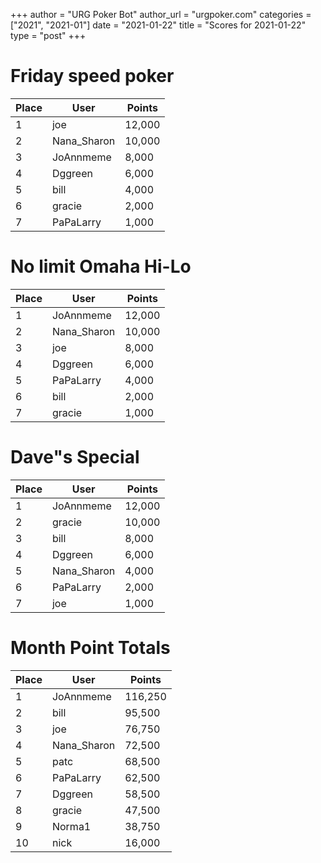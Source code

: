+++
author = "URG Poker Bot"
author_url = "urgpoker.com"
categories = ["2021", "2021-01"]
date = "2021-01-22"
title = "Scores for 2021-01-22"
type = "post"
+++
# Friday speed poker

| Place | User | Points |
|-------|------|--------|
| 1 | joe | 12,000 |
| 2 | Nana_Sharon | 10,000 |
| 3 | JoAnnmeme | 8,000 |
| 4 | Dggreen | 6,000 |
| 5 | bill | 4,000 |
| 6 | gracie | 2,000 |
| 7 | PaPaLarry | 1,000 |

# No limit Omaha Hi-Lo

| Place | User | Points |
|-------|------|--------|
| 1 | JoAnnmeme | 12,000 |
| 2 | Nana_Sharon | 10,000 |
| 3 | joe | 8,000 |
| 4 | Dggreen | 6,000 |
| 5 | PaPaLarry | 4,000 |
| 6 | bill | 2,000 |
| 7 | gracie | 1,000 |

# Dave"s Special

| Place | User | Points |
|-------|------|--------|
| 1 | JoAnnmeme | 12,000 |
| 2 | gracie | 10,000 |
| 3 | bill | 8,000 |
| 4 | Dggreen | 6,000 |
| 5 | Nana_Sharon | 4,000 |
| 6 | PaPaLarry | 2,000 |
| 7 | joe | 1,000 |

# Month Point Totals

| Place | User | Points |
|-------|------|--------|
| 1 | JoAnnmeme | 116,250 |
| 2 | bill | 95,500 |
| 3 | joe | 76,750 |
| 4 | Nana_Sharon | 72,500 |
| 5 | patc | 68,500 |
| 6 | PaPaLarry | 62,500 |
| 7 | Dggreen | 58,500 |
| 8 | gracie | 47,500 |
| 9 | Norma1 | 38,750 |
| 10 | nick | 16,000 |
